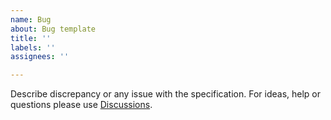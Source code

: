 ```yaml
---
name: Bug
about: Bug template
title: ''
labels: ''
assignees: ''

---
```


Describe discrepancy or any issue with the specification. For ideas, help or questions please use [Discussions](https://github.com/cooklang/spec/discussions).
